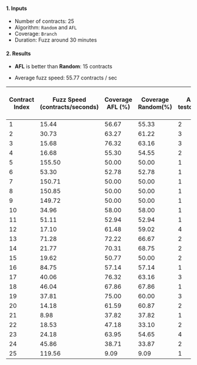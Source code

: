 #### 1. Inputs

- Number of contracts: 25
- Algorithm: `Random` and `AFL`
- Coverage: `Branch`
- Duration: Fuzz around 30 minutes

#### 2. Results

- **AFL** is better than **Random**: 15 contracts

- Average fuzz speed: 55.77 contracts / sec


| Contract Index | Fuzz Speed (contracts/seconds) | Coverage AFL (%) | Coverage Random(%) | AFL testcases | Extra Branches (fuzz - random) | Address                                    |
| -------------- | ------------------------------ | ---------------- | ------------------ | ------------- | ------------------------------ | ------------------------------------------ |
| 1              | 15.44                          | 56.67            | 55.33              | 2             | 2                              | 0x5ca9a71b1d01849c0a95490cc00559717fcf0d1d |
| 2              | 30.73                          | 63.27            | 61.22              | 3             | 2                              | 0x5ca9a71b1d01849c0a95490cc00559717fcf0d1d |
| 3              | 15.68                          | 76.32            | 63.16              | 3             | 5                              | 0x5ca9a71b1d01849c0a95490cc00559717fcf0d1d |
| 4              | 16.68                          | 55.30            | 54.55              | 2             | 1                              | 0xB8c77482e45F1F44dE1745F52C74426C631bDD52 |
| 5              | 155.50                         | 50.00            | 50.00              | 1             | 0                              | 0xB8c77482e45F1F44dE1745F52C74426C631bDD52 |
| 6              | 53.30                          | 52.78            | 52.78              | 1             | 0                              | 0x9f8f72aa9304c8b593d555f12ef6589cc3a579a2 |
| 7              | 150.71                         | 50.00            | 50.00              | 1             | 0                              | 0x9f8f72aa9304c8b593d555f12ef6589cc3a579a2 |
| 8              | 150.85                         | 50.00            | 50.00              | 1             | 0                              | 0x9f8f72aa9304c8b593d555f12ef6589cc3a579a2 |
| 9              | 149.72                         | 50.00            | 50.00              | 1             | 0                              | 0x9f8f72aa9304c8b593d555f12ef6589cc3a579a2 |
| 10             | 34.96                          | 58.00            | 58.00              | 1             | 0                              | 0x9f8f72aa9304c8b593d555f12ef6589cc3a579a2 |
| 11             | 51.11                          | 52.94            | 52.94              | 1             | 0                              | 0x9f8f72aa9304c8b593d555f12ef6589cc3a579a2 |
| 12             | 17.10                          | 61.48            | 59.02              | 4             | 3                              | 0xb5a5f22694352c15b00323844ad545abb2b11028 |
| 13             | 71.28                          | 72.22            | 66.67              | 2             | 1                              | 0xd26114cd6EE289AccF82350c8d8487fedB8A0C07 |
| 14             | 21.77                          | 70.31            | 68.75              | 2             | 1                              | 0xd26114cd6EE289AccF82350c8d8487fedB8A0C07 |
| 15             | 19.62                          | 50.77            | 50.00              | 2             | 1                              | 0xf230b790e05390fc8295f4d3f60332c93bed42e2 |
| 16             | 84.75                          | 57.14            | 57.14              | 1             | 0                              | 0xd850942ef8811f2a866692a623011bde52a462c1 |
| 17             | 40.06                          | 76.32            | 63.16              | 3             | 5                              | 0xe41d2489571d322189246dafa5ebde1f4699f498 |
| 18             | 46.04                          | 67.86            | 67.86              | 1             | 0                              | 0xe41d2489571d322189246dafa5ebde1f4699f498 |
| 19             | 37.81                          | 75.00            | 60.00              | 3             | 6                              | 0xe41d2489571d322189246dafa5ebde1f4699f498 |
| 20             | 14.18                          | 61.59            | 60.87              | 2             | 1                              | 0xD79B4C6791784184e2755B2fC1659eaaB0f80456 |
| 21             | 8.98                           | 37.82            | 37.82              | 1             | 0                              | 0xab7c74abc0c4d48d1bdad5dcb26153fc8780f83e |
| 22             | 18.53                          | 47.18            | 33.10              | 2             | 20                             | 0xab7c74abc0c4d48d1bdad5dcb26153fc8780f83e |
| 23             | 24.18                          | 63.95            | 54.65              | 4             | 8                              | 0xc02aaa39b223fe8d0a0e5c4f27ead9083c756cc2 |
| 24             | 45.86                          | 38.71            | 33.87              | 2             | 3                              | 0xb62ef4c58f3997424b0cceab28811633201706bc |
| 25             | 119.56                         | 9.09             | 9.09               | 1             | 0                              | 0x1e143b2588705dfea63a17f2032ca123df995ce0 |
